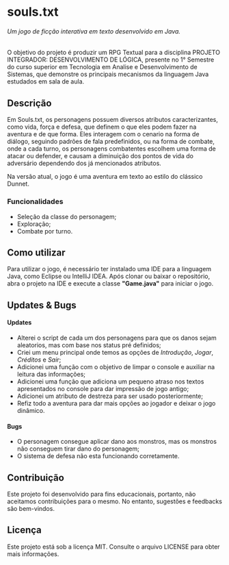 # souls.txt  

###### Um jogo de ficção interativa em texto desenvolvido em Java.

O objetivo do projeto é produzir um RPG Textual para a disciplina PROJETO INTEGRADOR: DESENVOLVIMENTO DE LÓGICA, presente no 1° Semestre do curso superior em Tecnologia em Analise e Desenvolvimento de Sistemas, que demonstre os principais mecanismos da linguagem Java estudados em sala de aula.

## Descrição

Em Souls.txt, os personagens possuem diversos atributos caracterizantes, como vida, força e defesa, que definem o que eles podem fazer na aventura e de que forma. Eles interagem com o cenario na forma de diálogo, seguindo padrões de fala predefinidos, ou na forma de combate, onde a cada turno, os personagens combatentes escolhem uma forma de atacar ou defender, e causam a diminuição dos pontos de vida do adversário dependendo dos já mencionados atributos.

Na versão atual, o jogo é uma aventura em texto ao estilo do clássico Dunnet.

### Funcionalidades

- Seleção da classe do personagem;
- Exploração;
- Combate por turno.

## Como utilizar
Para utilizar o jogo, é necessário ter instalado uma IDE para a linguagem Java, como Eclipse ou IntelliJ IDEA. Após clonar ou baixar o repositório, abra o projeto na IDE e execute a classe __"Game.java"__ para iniciar o jogo.

## Updates & Bugs
#### Updates

- Alterei o script de cada um dos personagens para que os danos sejam aleatorios, mas com base nos status pré definidos;
- Criei um menu principal onde temos as opções de _Introdução_, _Jogar_, _Créditos_ e _Sair_;
- Adicionei uma função com o objetivo de limpar o console e auxiliar na leitura das informações;
- Adicionei uma função que adiciona um pequeno atraso nos textos apresentados no console para dar impressão de jogo antigo;
- Adicionei um atributo de destreza para ser usado posteriormente;
- Refiz todo a aventura para dar mais opções ao jogador e deixar o jogo dinâmico.

#### Bugs

- O personagem consegue aplicar dano aos monstros, mas os monstros não conseguem tirar dano do personagem;
- O sistema de defesa não esta funcionando corretamente.
## Contribuição
Este projeto foi desenvolvido para fins educacionais, portanto, não aceitamos contribuições para o mesmo. No entanto, sugestões e feedbacks são bem-vindos.

## Licença
Este projeto está sob a licença MIT. Consulte o arquivo LICENSE para obter mais informações.